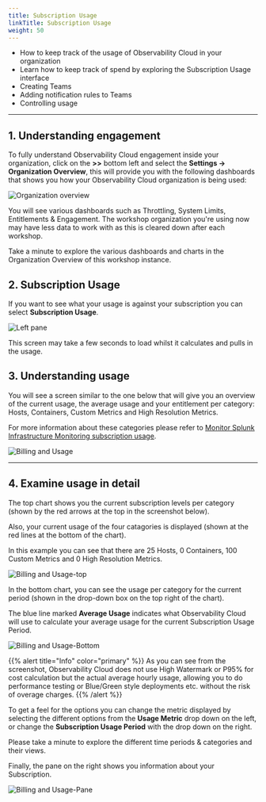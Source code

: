 ```yaml
---
title: Subscription Usage
linkTitle: Subscription Usage
weight: 50
---
```


* How to keep track of the usage of Observability Cloud in your organization
* Learn how to keep track of spend by exploring the Subscription Usage interface
* Creating Teams
* Adding notification rules to Teams
* Controlling usage

---

## 1. Understanding engagement

To fully understand Observability Cloud engagement inside your organization, click on the **>>** bottom left and select the **Settings → Organization Overview**, this will provide you with the following dashboards that shows you how your Observability Cloud organization is being used:

![Organization overview](../../../images/engagement.png)

You will see various dashboards such as Throttling, System Limits, Entitlements & Engagement. The workshop organization you're using now may have less data to work with as this is cleared down after each workshop.

Take a minute to explore the various dashboards and charts in the Organization Overview of this workshop instance.

## 2. Subscription Usage

If you want to see what your usage is against your subscription you can select **Subscription Usage**.

![Left pane](../../../images/billing-and-usage-menu.png)

This screen may take a few seconds to load whilst it calculates and pulls in the usage.

## 3. Understanding usage

You will see a screen similar to the one below that will give you an overview of the current usage, the average usage and your entitlement per category: Hosts, Containers, Custom Metrics and High Resolution Metrics.  

For more information about these categories please refer to [Monitor Splunk Infrastructure Monitoring subscription usage](https://docs.splunk.com/Observability/admin/monitor-imm-billing-usage.html).

![Billing and Usage](../../../images/usage-charts.png)

---

## 4. Examine usage in detail

The top chart shows you the current subscription levels per category (shown by the red arrows at the top in the screenshot below).

Also, your current usage of the four catagories is displayed (shown at the red lines at the bottom of the chart).

In this example you can see that there are 25 Hosts, 0 Containers, 100 Custom Metrics and 0 High Resolution Metrics.

![Billing and Usage-top](../../../images/usage-detail.png)

In the bottom chart, you can see the usage per category for the current period (shown in the drop-down box on the top right of the chart).

The blue line marked **Average Usage** indicates what Observability Cloud will use to calculate your average usage for the current Subscription Usage Period.

![Billing and Usage-Bottom](../../../images/usage-trends.png)

{{% alert title="Info" color="primary" %}}
As you can see from the screenshot, Observability Cloud does not use High Watermark or P95% for cost calculation but the actual average hourly usage, allowing you to do performance testing or Blue/Green style deployments etc. without the risk of overage charges.
{{% /alert %}}

To get a feel for the options you can change the metric displayed by selecting the different options from the **Usage Metric** drop down on the left, or change the **Subscription Usage Period** with the drop down on the right.

Please take a minute to explore the different time periods & categories and their views.

Finally, the pane on the right shows you information about your Subscription.

![Billing and Usage-Pane](../../../images/subscription.png)
